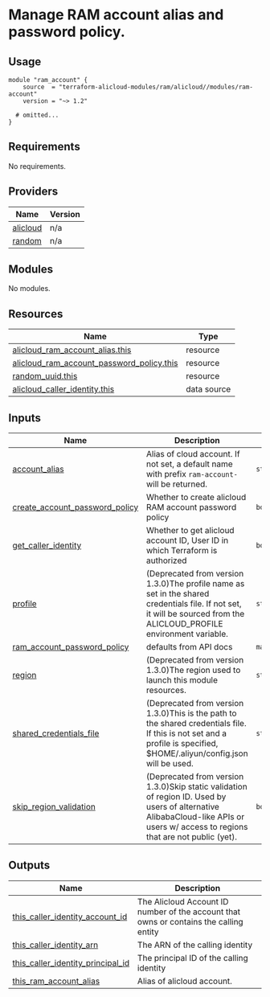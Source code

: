 # Manage RAM account alias and password policy.

## Usage

```hcl
module "ram_account" {
    source  = "terraform-alicloud-modules/ram/alicloud//modules/ram-account"
    version = "~> 1.2"

  # omitted...
}
```

<!-- 在根目录下运行命令 `terraform-docs markdown . --output-file "./README-CN.md"`，可将所有信息自动填充 -->
<!-- BEGIN_TF_DOCS -->
## Requirements

No requirements.

## Providers

| Name | Version |
|------|---------|
| <a name="provider_alicloud"></a> [alicloud](#provider\_alicloud) | n/a |
| <a name="provider_random"></a> [random](#provider\_random) | n/a |

## Modules

No modules.

## Resources

| Name | Type |
|------|------|
| [alicloud_ram_account_alias.this](https://registry.terraform.io/providers/hashicorp/alicloud/latest/docs/resources/ram_account_alias) | resource |
| [alicloud_ram_account_password_policy.this](https://registry.terraform.io/providers/hashicorp/alicloud/latest/docs/resources/ram_account_password_policy) | resource |
| [random_uuid.this](https://registry.terraform.io/providers/hashicorp/random/latest/docs/resources/uuid) | resource |
| [alicloud_caller_identity.this](https://registry.terraform.io/providers/hashicorp/alicloud/latest/docs/data-sources/caller_identity) | data source |

## Inputs

| Name | Description | Type | Default | Required |
|------|-------------|------|---------|:--------:|
| <a name="input_account_alias"></a> [account\_alias](#input\_account\_alias) | Alias of cloud account. If not set, a default name with prefix `ram-account-` will be returned. | `string` | `""` | no |
| <a name="input_create_account_password_policy"></a> [create\_account\_password\_policy](#input\_create\_account\_password\_policy) | Whether to create alicloud RAM account password policy | `bool` | `true` | no |
| <a name="input_get_caller_identity"></a> [get\_caller\_identity](#input\_get\_caller\_identity) | Whether to get alicloud account ID, User ID in which Terraform is authorized | `bool` | `true` | no |
| <a name="input_profile"></a> [profile](#input\_profile) | (Deprecated from version 1.3.0)The profile name as set in the shared credentials file. If not set, it will be sourced from the ALICLOUD\_PROFILE environment variable. | `string` | `""` | no |
| <a name="input_ram_account_password_policy"></a> [ram\_account\_password\_policy](#input\_ram\_account\_password\_policy) | defaults from API docs | `map(string)` | `{}` | no |
| <a name="input_region"></a> [region](#input\_region) | (Deprecated from version 1.3.0)The region used to launch this module resources. | `string` | `""` | no |
| <a name="input_shared_credentials_file"></a> [shared\_credentials\_file](#input\_shared\_credentials\_file) | (Deprecated from version 1.3.0)This is the path to the shared credentials file. If this is not set and a profile is specified, $HOME/.aliyun/config.json will be used. | `string` | `""` | no |
| <a name="input_skip_region_validation"></a> [skip\_region\_validation](#input\_skip\_region\_validation) | (Deprecated from version 1.3.0)Skip static validation of region ID. Used by users of alternative AlibabaCloud-like APIs or users w/ access to regions that are not public (yet). | `bool` | `false` | no |

## Outputs

| Name | Description |
|------|-------------|
| <a name="output_this_caller_identity_account_id"></a> [this\_caller\_identity\_account\_id](#output\_this\_caller\_identity\_account\_id) | The Alicloud Account ID number of the account that owns or contains the calling entity |
| <a name="output_this_caller_identity_arn"></a> [this\_caller\_identity\_arn](#output\_this\_caller\_identity\_arn) | The ARN of the calling identity |
| <a name="output_this_caller_identity_principal_id"></a> [this\_caller\_identity\_principal\_id](#output\_this\_caller\_identity\_principal\_id) | The principal ID of the calling identity |
| <a name="output_this_ram_account_alias"></a> [this\_ram\_account\_alias](#output\_this\_ram\_account\_alias) | Alias of alicloud account. |
<!-- END_TF_DOCS -->
